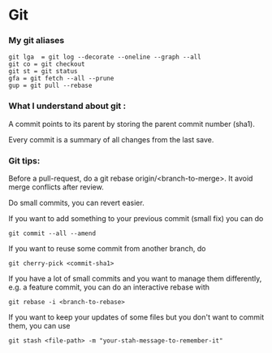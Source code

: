 # Git

### My git aliases

```text
git lga  = git log --decorate --oneline --graph --all
git co = git checkout
git st = git status
gfa = git fetch --all --prune
gup = git pull --rebase
```

### What I understand about git :

A commit points to its parent by storing the parent commit number \(sha1\). 

Every commit is a summary of all changes from the last save.

### Git tips:

Before a pull-request, do a git rebase origin/&lt;branch-to-merge&gt;. It avoid merge conflicts after review.

Do small commits, you can revert easier.

If you want to add something to your previous commit \(small fix\) you can do 

```text
git commit --all --amend
```

If you want to reuse some commit from another branch, do 

```text
git cherry-pick <commit-sha1>
```

If you have a lot of small commits and you want to manage them differently, e.g. a feature commit, you can do an interactive rebase with 

```text
git rebase -i <branch-to-rebase>
```

If you want to keep your updates of some files but you don't want to commit them, you can use 

```text
git stash <file-path> -m "your-stah-message-to-remember-it"
```

